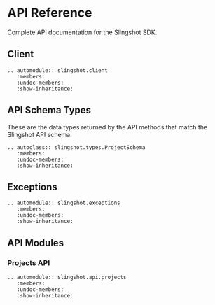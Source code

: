 # API Reference

Complete API documentation for the Slingshot SDK.

## Client

```{eval-rst}
.. automodule:: slingshot.client
   :members:
   :undoc-members:
   :show-inheritance:
```

## API Schema Types

These are the data types returned by the API methods that match the Slingshot API schema.

```{eval-rst}
.. autoclass:: slingshot.types.ProjectSchema
   :members:
   :undoc-members:
   :show-inheritance:
```

## Exceptions

```{eval-rst}
.. automodule:: slingshot.exceptions
   :members:
   :undoc-members:
   :show-inheritance:
```

## API Modules

### Projects API

```{eval-rst}
.. automodule:: slingshot.api.projects
   :members:
   :undoc-members:
   :show-inheritance:
```
